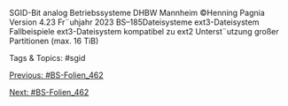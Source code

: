 SGID-Bit analog
Betriebssysteme DHBW Mannheim ©Henning Pagnia Version 4.23 Fr¨uhjahr 2023 BS–185Dateisysteme ext3-Dateisystem Fallbeispiele
ext3-Dateisystem
kompatibel zu ext2
Unterst¨utzung großer Partitionen (max. 16 TiB)

   Tags & Topics:
   #sgid

[Previous: #BS-Folien_462](BS-Folien_462.md)

[Next: #BS-Folien_462](BS-Folien_462.md)
